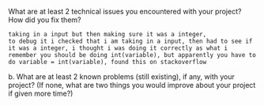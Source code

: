 What are at least 2 technical issues you encountered with your project? How did you fix them?

    taking in a input but then making sure it was a integer,
    to debug it i checked that i am taking in a input, then had to see if it was a integer, i thought i was doing it correctly as what i remember you should be doing int(variable), but apparently you have to do variable = int(variable), found this on stackoverflow


b. What are at least 2 known problems (still existing), if any, with your project? (If none, what are two things you would improve about your project if given more time?)